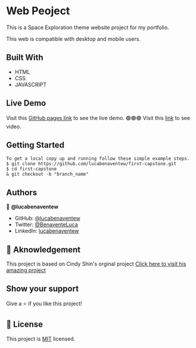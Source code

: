 # Web Peoject

 This is a Space Exploration theme website project for my portfolio.
 
 This web is compatible with desktop and mobile users.

## Built With

- HTML
- CSS
- JAVASCRIPT

## Live Demo
Visit this [GitHub pages link](https://lucabenaventew.github.io/first-capstone/) to see the live demo. 🟢🟢🟢
Visit this [link](https://drive.google.com/file/d/1-plCM4uv_-15tBNG0i4tHhXr1AHnTtWE/view?usp=sharing) to see video. 


## Getting Started

```
To get a local copy up and running follow these simple example steps.
$ git clone https://github.com/lucabenaventew/first-capstone.git
$ cd first-capstone
& git checkout -b "branch_name"
```

## Authors

👤 **@lucabenaventew**

- GitHub: [@lucabenaventew](https://github.com/lucabenaventew)
- Twitter: [@BenaventeLuca](https://twitter.com/BenaventeLuca)
- LinkedIn: [lucabenaventew](https://linkedin.com/in/lucabenaventew/)

## 🤝 Aknowledgement

This project is based on Cindy Shin's orginal project
[Click here to visit his amazing project](https://www.behance.net/gallery/29845175/CC-Global-Summit-2015)

## Show your support

Give a ⭐️ if you like this project!


## 📝 License

This project is [MIT](./MIT.md) licensed.
